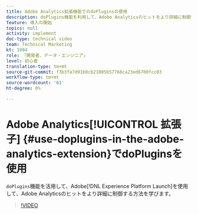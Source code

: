 ```yaml
---
title: Adobe Analytics拡張機能でのdoPluginsの使用
description: doPlugins機能を利用して、Adobe Analyticsのヒットをより詳細に制御するためにExperience Platform Launchを使用する方法を学びます。
feature: 導入の開始
topics: null
activity: implement
doc-type: technical video
team: Technical Marketing
kt: 1994
role: 「開発者、データ・エンジニア」
level: 初心者
translation-type: tm+mt
source-git-commit: f3b3fa7d91b0cb21005b57768ca23ed6700fcc03
workflow-type: tm+mt
source-wordcount: '61'
ht-degree: 0%

---
```



# Adobe Analytics[!UICONTROL 拡張子] {#use-doplugins-in-the-adobe-analytics-extension}でdoPluginsを使用

`doPlugins`機能を活用して、Adobe[!DNL Experience Platform Launch]を使用して、Adobe Analyticsのヒットをより詳細に制御する方法を学びます。

>[!VIDEO](https://video.tv.adobe.com/v/25171?quality=12)
